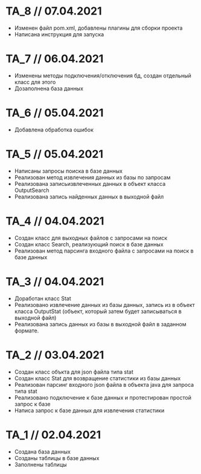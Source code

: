 # TA_8 // 07.04.2021

- Изменен файл pom.xml, добавлены плагины для сборки проекта
- Написана инструкция для запуска

# TA_7 // 06.04.2021

- Изменены методы подключения/отключения бд, создан отдельный класс для этого
- Дозаполнена база данных

# TA_6 // 05.04.2021

- Добавлена обработка ошибок

# TA_5 // 05.04.2021

- Написаны запросы поиска в базе данных
- Реализован метод извлечения данных из базы по запросам
- Реализована записьизвлеченных данных в объект класса OutputSearch
- Реализована запись найденных данных в выходной файл

# TA_4 // 04.04.2021

- Создан класс для выходных файлов с запросами на поиск
- Создан класс Search, реализующий поиск в базе данных
- Реализован метод парсинга входного файла с запросами на поиск в базе данных

# TA_3 // 04.04.2021

- Доработан класс Stat
- Реализовано извлечение данных из базы данных, запись из в объект класса OutputStat (объект, который затем будет записываться в выходной файл)
- Реализована запись данных из базы в выходной файл в заданном формате.

# TA_2 // 03.04.2021

- Создан класс объкта для json файла типа stat
- Создан класс Stat для возвращение статистики из базы данных
- Реализован парсинг входного json файла в объекта java для запроса типа stat
- Реализовано подключение к базе данных и протестирован простой запрос к базе
- Написа запрос к базе данных для извлечения статистики

# TA_1 // 02.04.2021

- Создана база данных
- Созданы таблицы в базе данных
- Заполнены таблицы